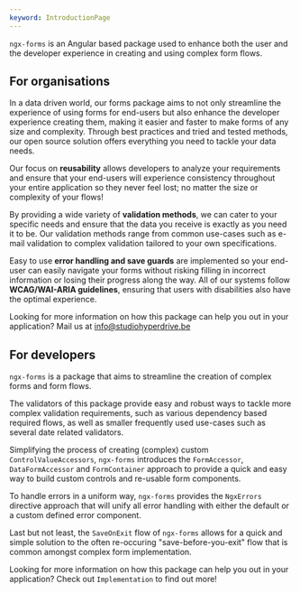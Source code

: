 ```yaml
---
keyword: IntroductionPage
---
```

`ngx-forms` is an Angular based package used to enhance both the user and the developer experience in creating and using complex form flows.

## For organisations

In a data driven world, our forms package aims to not only streamline the experience of using forms for end-users but also enhance the developer experience creating them, making it easier and faster to make forms of any size and complexity. Through best practices and tried and tested methods, our open source solution offers everything you need to tackle your data needs.

Our focus on **reusability** allows developers to analyze your requirements and ensure that your end-users will experience consistency throughout your entire application so they never feel lost; no matter the size or complexity of your flows! 

By providing a wide variety of **validation methods**, we can cater to your specific needs and ensure that the data you receive is exactly as you need it to be. Our validation methods range from common use-cases such as e-mail validation to complex validation tailored to your own specifications.

Easy to use **error handling and save guards** are implemented so your end-user can easily navigate your forms without risking filling in incorrect information or losing their progress along the way. All of our systems follow **WCAG/WAI-ARIA guidelines**, ensuring that users with disabilities also have the optimal experience.

Looking for more information on how this package can help you out in your application? Mail us at [info@studiohyperdrive.be](mailto:info@studiohyperdrive.be)

## For developers

`ngx-forms` is a package that aims to streamline the creation of complex forms and form flows.

The validators of this package provide easy and robust ways to tackle more complex validation requirements, such as various dependency based required flows, as well as smaller frequently used use-cases such as several date related validators.

Simplifying the process of creating (complex) custom `ControlValueAccessors`, `ngx-forms` introduces the `FormAccessor`, `DataFormAccessor` and `FormContainer` approach to provide a quick and easy way to build custom controls and re-usable form components.

To handle errors in a uniform way, `ngx-forms` provides the `NgxErrors` directive approach that will unify all error handling with either the default or a custom defined error component.

Last but not least, the `SaveOnExit` flow of `ngx-forms` allows for a quick and simple solution to the often re-occuring "save-before-you-exit" flow that is common amongst complex form implementation.

Looking for more information on how this package can help you out in your application? Check out `Implementation` to find out more!
